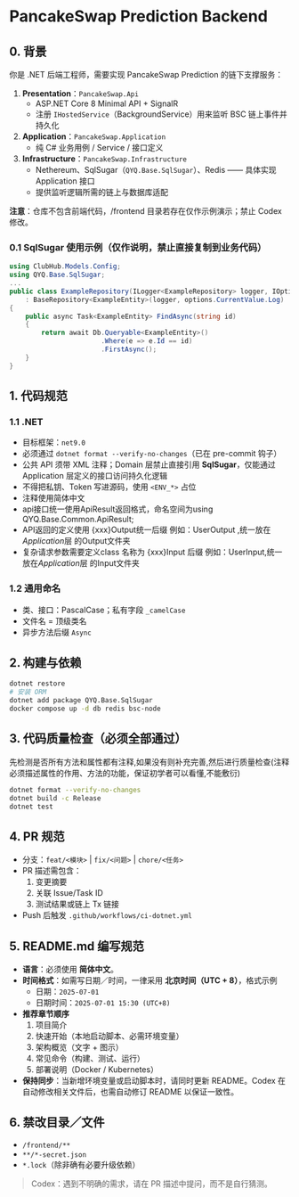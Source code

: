 # PancakeSwap Prediction Backend

## 0. 背景

你是 .NET 后端工程师，需要实现 PancakeSwap Prediction 的链下支撑服务：

1. **Presentation**：`PancakeSwap.Api`
   - ASP.NET Core 8 Minimal API + SignalR
   - 注册 `IHostedService`（BackgroundService）用来监听 BSC 链上事件并持久化
2. **Application**：`PancakeSwap.Application`
   - 纯 C# 业务用例 / Service / 接口定义
3. **Infrastructure**：`PancakeSwap.Infrastructure`
   - Nethereum、SqlSugar（`QYQ.Base.SqlSugar`）、Redis —— 具体实现 Application 接口
   - 提供监听逻辑所需的链上与数据库适配

**注意**：仓库不包含前端代码，/frontend 目录若存在仅作示例演示；禁止 Codex 修改。

### 0.1 SqlSugar 使用示例（仅作说明，禁止直接复制到业务代码）

```c#
using ClubHub.Models.Config;
using QYQ.Base.SqlSugar;
...
public class ExampleRepository(ILogger<ExampleRepository> logger, IOptionsMonitor<DatabaseConfig> options)
    : BaseRepository<ExampleEntity>(logger, options.CurrentValue.Log)
{
    public async Task<ExampleEntity> FindAsync(string id)
    {
        return await Db.Queryable<ExampleEntity>()
                       .Where(e => e.Id == id)
                       .FirstAsync();
    }
}
```

## 1. 代码规范

### 1.1 .NET

- 目标框架：`net9.0`
- 必须通过 `dotnet format --verify-no-changes`（已在 pre-commit 钩子）
- 公共 API 须带 XML 注释；Domain 层禁止直接引用 **SqlSugar**，仅能通过 Application 层定义的接口访问持久化逻辑
- 不得把私钥、Token 写进源码，使用 `<ENV_*>` 占位
- 注释使用简体中文
- api接口统一使用ApiResult<T>返回格式，命名空间为using QYQ.Base.Common.ApiResult;
- API返回的定义使用 {xxx}Output统一后缀 例如：UserOutput ,统一放在*Application*层 的Output文件夹
- 复杂请求参数需要定义class 名称为 {xxx}Input 后缀 例如：UserInput,统一放在*Application*层 的Input文件夹

### 1.2 通用命名

- 类、接口：PascalCase；私有字段 `_camelCase`
- 文件名 = 顶级类名
- 异步方法后缀 `Async`

## 2. 构建与依赖

```bash
dotnet restore
# 安装 ORM
dotnet add package QYQ.Base.SqlSugar
docker compose up -d db redis bsc-node
```

## 3. 代码质量检查（必须全部通过）

先检测是否所有方法和属性都有注释,如果没有则补充完善,然后进行质量检查(注释必须描述属性的作用、方法的功能，保证初学者可以看懂,不能敷衍)

```bash
dotnet format --verify-no-changes
dotnet build -c Release
dotnet test
```

## 4. PR 规范

- 分支：`feat/<模块>` | `fix/<问题>` | `chore/<任务>`
- PR 描述需包含：
  1. 变更摘要
  2. 关联 Issue/Task ID
  3. 测试结果或链上 Tx 链接
- Push 后触发 `.github/workflows/ci-dotnet.yml`

## 5. README.md 编写规范

- **语言**：必须使用 **简体中文**。
- **时间格式**：如需写日期／时间，一律采用 **北京时间（UTC + 8）**，格式示例
  - 日期：`2025-07-01`
  - 日期时间：`2025-07-01 15:30 (UTC+8)`
- **推荐章节顺序**
  1. 项目简介
  2. 快速开始（本地启动脚本、必需环境变量）
  3. 架构概览（文字 + 图示）
  4. 常见命令（构建、测试、运行）
  5. 部署说明（Docker / Kubernetes）
- **保持同步**：当新增环境变量或启动脚本时，请同时更新 README。Codex 在自动修改相关文件后，也需自动修订 README 以保证一致性。

## 6. 禁改目录／文件

- `/frontend/**`
- `**/*-secret.json`
- `*.lock`（除非确有必要升级依赖）

> Codex：遇到不明确的需求，请在 PR 描述中提问，而不是自行猜测。